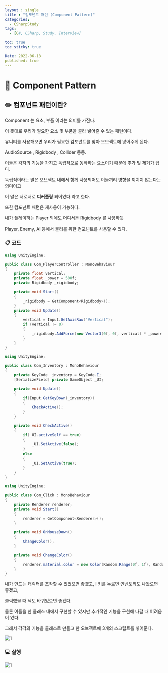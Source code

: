 ```yaml
---
layout : single
title : "컴포넌트 패턴 (Component Pattern)"
categories:
  - CSharpStudy
tags:
  - [C#, CSharp, Study, Interview]

toc: true
toc_sticky: true

Date: 2022-06-18
published: true
---
```


# 📌 Component Pattern

## ✏️ 컴포넌트 패턴이란?
Component 는 요소, 부품 이라는 의미를 가진다.

이 뜻대로 우리가 필요한 요소 및 부품을 골라 넣어줄 수 있는 패턴이다.

유니티를 사용해보면 우리가 필요한 컴포넌트를 찾아 오브젝트에 넣어주게 된다.

AudioSource , Rigidbody , Collider 등등.

이들은 각자의 기능을 가지고 독립적으로 동작하는 요소이기 때문에 추가 및 제거가 쉽다.

독립적이라는 말은 오브젝트 내에서 함께 사용되어도 이들끼리 영향을 끼치지 않는다는 의미이고

이 말은 서로서로 **디커플링** 되어있다.라고 한다.

또한 컴포넌트 패턴은 재사용이 가능하다.

내가 플레이하는 Player 외에도 어디서든 Rigidbody 를 사용하듯

Player, Enemy, AI 등에서 물리를 위한 컴포넌트를 사용할 수 있다.

### 📋 코드

```cs
using UnityEngine;

public class Com_PlayerController : MonoBehaviour
{
    private float vertical;
    private float _power = 500f;
    private Rigidbody _rigidbody;

    private void Start()
    {
        _rigidbody = GetComponent<Rigidbody>();
    }
    private void Update()
    {
        vertical = Input.GetAxisRaw("Vertical");
        if (vertical != 0)
        {
            _rigidbody.AddForce(new Vector3(0f, 0f, vertical) * _power * Time.deltaTime);
        }
    }
}
```

```cs
using UnityEngine;

public class Com_Inventory : MonoBehaviour
{
    private KeyCode _inventory = KeyCode.I;
    [SerializeField] private GameObject _UI;

    private void Update()
    {
        if(Input.GetKeyDown(_inventory))
        {
            CheckActive();
        }
    }

    private void CheckActive()
    {
        if(_UI.activeSelf == true)
        {
            _UI.SetActive(false);
        }
        else
        {
            _UI.SetActive(true);
        }
    }
}
```

```cs
using UnityEngine;

public class Com_Click : MonoBehaviour
{
    private Renderer renderer;
    private void Start()
    {
        renderer = GetComponent<Renderer>();
    }

    private void OnMouseDown()
    {
        ChangeColor();
    }

    private void ChangeColor()
    {
        renderer.material.color = new Color(Random.Range(0f, 1f), Random.Range(0f, 1f), Random.Range(0f, 1f));
    }
}
```

내가 만드는 캐릭터를 조작할 수 있었으면 좋겠고, I 키를 누르면 인벤토리도 나왔으면 좋겠고,

클릭했을 때 색도 바뀌었으면 좋겠다.

물론 이들을 한 클래스 내에서 구현할 수 있지만 추가적인 기능을 구현해 나갈 때 어려움이 있다.

그래서 각각의 기능을 클래스로 만들고 한 오브젝트에 3개의 스크립트를 넣어준다.

![1](https://user-images.githubusercontent.com/87271529/174349316-f5c673a2-cd20-4a06-ad7f-657302a16bf9.png)

### 💻 실행
![1](https://user-images.githubusercontent.com/87271529/174349336-7712cf3d-b09c-4f8f-bcd5-aa2a65a4f81d.gif)

